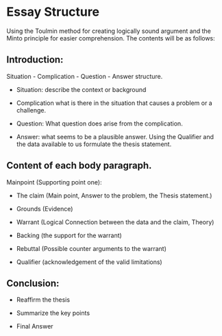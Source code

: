 # Essay Structure


Using the Toulmin method for creating logically sound argument and the Minto principle for easier comprehension.
The contents will be as follows:

## Introduction:

Situation - Complication - Question - Answer structure.

- Situation: describe the context or background

- Complication what is there in the situation that causes a problem or a challenge.

- Question: What question does arise from the complication.

- Answer: what seems to be a plausible answer. Using the Qualifier and the data available to us formulate the thesis statement.


## Content of each body paragraph.

Mainpoint (Supporting point one):

- The claim  (Main point, Answer to the problem, the Thesis statement.)

- Grounds   (Evidence)

- Warrant   (Logical Connection between the data and the claim, Theory)

- Backing   (the support for the warrant)

- Rebuttal  (Possible counter arguments to the warrant)

- Qualifier (acknowledgement of the valid limitations)

## Conclusion:

- Reaffirm the thesis 

- Summarize the key points

- Final Answer
  
